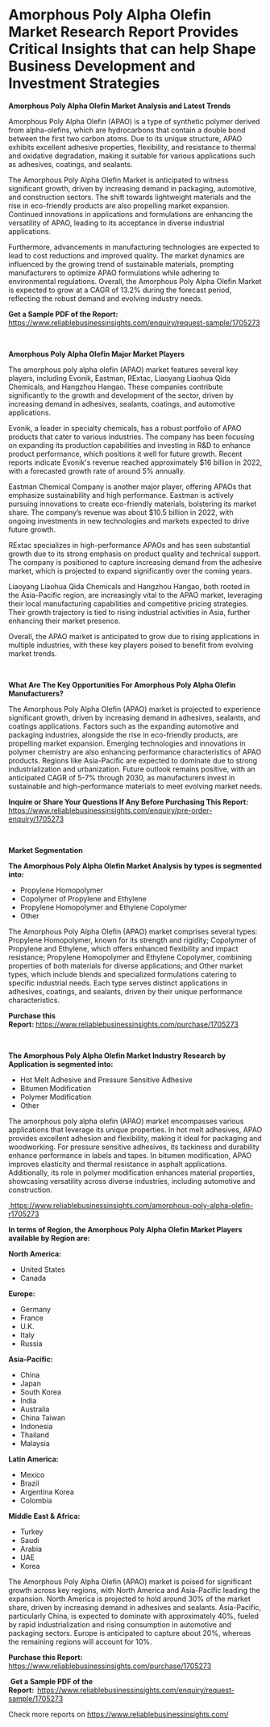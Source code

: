 <p><h1>Amorphous Poly Alpha Olefin Market Research Report Provides Critical Insights that can help Shape Business Development and Investment Strategies</h1></p><p><strong>Amorphous Poly Alpha Olefin Market Analysis and Latest Trends</strong></p>
<p><p>Amorphous Poly Alpha Olefin (APAO) is a type of synthetic polymer derived from alpha-olefins, which are hydrocarbons that contain a double bond between the first two carbon atoms. Due to its unique structure, APAO exhibits excellent adhesive properties, flexibility, and resistance to thermal and oxidative degradation, making it suitable for various applications such as adhesives, coatings, and sealants.</p><p>The Amorphous Poly Alpha Olefin Market is anticipated to witness significant growth, driven by increasing demand in packaging, automotive, and construction sectors. The shift towards lightweight materials and the rise in eco-friendly products are also propelling market expansion. Continued innovations in applications and formulations are enhancing the versatility of APAO, leading to its acceptance in diverse industrial applications.</p><p>Furthermore, advancements in manufacturing technologies are expected to lead to cost reductions and improved quality. The market dynamics are influenced by the growing trend of sustainable materials, prompting manufacturers to optimize APAO formulations while adhering to environmental regulations. Overall, the Amorphous Poly Alpha Olefin Market is expected to grow at a CAGR of 13.2% during the forecast period, reflecting the robust demand and evolving industry needs.</p></p>
<p><strong>Get a Sample PDF of the Report:&nbsp;</strong> <a href="https://www.reliablebusinessinsights.com/enquiry/request-sample/1705273?utm_campaign=2840&utm_medium=2&utm_source=Github&utm_content=ia&utm_term=01042025&utm_id=amorphous-poly-alpha-olefin">https://www.reliablebusinessinsights.com/enquiry/request-sample/1705273</a></p>
<p>&nbsp;</p>
<p><strong>Amorphous Poly Alpha Olefin Major Market Players</strong></p>
<p><p>The amorphous poly alpha olefin (APAO) market features several key players, including Evonik, Eastman, RExtac, Liaoyang Liaohua Qida Chemicals, and Hangzhou Hangao. These companies contribute significantly to the growth and development of the sector, driven by increasing demand in adhesives, sealants, coatings, and automotive applications.</p><p>Evonik, a leader in specialty chemicals, has a robust portfolio of APAO products that cater to various industries. The company has been focusing on expanding its production capabilities and investing in R&D to enhance product performance, which positions it well for future growth. Recent reports indicate Evonik's revenue reached approximately $16 billion in 2022, with a forecasted growth rate of around 5% annually.</p><p>Eastman Chemical Company is another major player, offering APAOs that emphasize sustainability and high performance. Eastman is actively pursuing innovations to create eco-friendly materials, bolstering its market share. The company’s revenue was about $10.5 billion in 2022, with ongoing investments in new technologies and markets expected to drive future growth.</p><p>RExtac specializes in high-performance APAOs and has seen substantial growth due to its strong emphasis on product quality and technical support. The company is positioned to capture increasing demand from the adhesive market, which is projected to expand significantly over the coming years.</p><p>Liaoyang Liaohua Qida Chemicals and Hangzhou Hangao, both rooted in the Asia-Pacific region, are increasingly vital to the APAO market, leveraging their local manufacturing capabilities and competitive pricing strategies. Their growth trajectory is tied to rising industrial activities in Asia, further enhancing their market presence.</p><p>Overall, the APAO market is anticipated to grow due to rising applications in multiple industries, with these key players poised to benefit from evolving market trends.</p></p>
<p>&nbsp;</p>
<p><strong>What Are The Key Opportunities For Amorphous Poly Alpha Olefin Manufacturers?</strong></p>
<p><p>The Amorphous Poly Alpha Olefin (APAO) market is projected to experience significant growth, driven by increasing demand in adhesives, sealants, and coatings applications. Factors such as the expanding automotive and packaging industries, alongside the rise in eco-friendly products, are propelling market expansion. Emerging technologies and innovations in polymer chemistry are also enhancing performance characteristics of APAO products. Regions like Asia-Pacific are expected to dominate due to strong industrialization and urbanization. Future outlook remains positive, with an anticipated CAGR of 5-7% through 2030, as manufacturers invest in sustainable and high-performance materials to meet evolving market needs.</p></p>
<p><strong>Inquire or Share Your Questions If Any Before Purchasing This Report:</strong> <a href="https://www.reliablebusinessinsights.com/enquiry/pre-order-enquiry/1705273?utm_campaign=2840&utm_medium=2&utm_source=Github&utm_content=ia&utm_term=01042025&utm_id=amorphous-poly-alpha-olefin">https://www.reliablebusinessinsights.com/enquiry/pre-order-enquiry/1705273</a></p>
<p>&nbsp;</p>
<p><strong>Market Segmentation</strong></p>
<p><strong>The Amorphous Poly Alpha Olefin Market Analysis by types is segmented into:</strong></p>
<p><ul><li>Propylene Homopolymer</li><li>Copolymer of Propylene and Ethylene</li><li>Propylene Homopolymer and Ethylene Copolymer</li><li>Other</li></ul></p>
<p><p>The Amorphous Poly Alpha Olefin (APAO) market comprises several types: Propylene Homopolymer, known for its strength and rigidity; Copolymer of Propylene and Ethylene, which offers enhanced flexibility and impact resistance; Propylene Homopolymer and Ethylene Copolymer, combining properties of both materials for diverse applications; and Other market types, which include blends and specialized formulations catering to specific industrial needs. Each type serves distinct applications in adhesives, coatings, and sealants, driven by their unique performance characteristics.</p></p>
<p><strong>Purchase this Report:&nbsp;</strong><a href="https://www.reliablebusinessinsights.com/purchase/1705273?utm_campaign=2840&utm_medium=2&utm_source=Github&utm_content=ia&utm_term=01042025&utm_id=amorphous-poly-alpha-olefin">https://www.reliablebusinessinsights.com/purchase/1705273</a></p>
<p>&nbsp;</p>
<p><strong>The Amorphous Poly Alpha Olefin Market Industry Research by Application is segmented into:</strong></p>
<p><ul><li>Hot Melt Adhesive and Pressure Sensitive Adhesive</li><li>Bitumen Modification</li><li>Polymer Modification</li><li>Other</li></ul></p>
<p><p>The amorphous poly alpha olefin (APAO) market encompasses various applications that leverage its unique properties. In hot melt adhesives, APAO provides excellent adhesion and flexibility, making it ideal for packaging and woodworking. For pressure sensitive adhesives, its tackiness and durability enhance performance in labels and tapes. In bitumen modification, APAO improves elasticity and thermal resistance in asphalt applications. Additionally, its role in polymer modification enhances material properties, showcasing versatility across diverse industries, including automotive and construction.</p></p>
<p><a href="https://www.reliablebusinessinsights.com/amorphous-poly-alpha-olefin-r1705273?utm_campaign=2840&utm_medium=2&utm_source=Github&utm_content=ia&utm_term=01042025&utm_id=amorphous-poly-alpha-olefin">&nbsp;https://www.reliablebusinessinsights.com/amorphous-poly-alpha-olefin-r1705273</a></p>
<p><strong>In terms of Region, the Amorphous Poly Alpha Olefin Market Players available by Region are:</strong></p>
<p>
    <p> <strong> North America: </strong>
        <ul>
            <li>United States</li>
            <li>Canada</li>
        </ul>
        </p> 
    <p> <strong> Europe: </strong>
        <ul>
            <li>Germany</li>
            <li>France</li>
            <li>U.K.</li>
            <li>Italy</li>
            <li>Russia</li>
        </ul>
        </p> 
    <p> <strong> Asia-Pacific: </strong>
        <ul>
            <li>China</li>
            <li>Japan</li>
            <li>South Korea</li>
            <li>India</li>
            <li>Australia</li>
            <li>China Taiwan</li>
            <li>Indonesia</li>
            <li>Thailand</li>
            <li>Malaysia</li>
        </ul>
        </p> 
    <p> <strong> Latin America: </strong>
        <ul>
            <li>Mexico</li>
            <li>Brazil</li>
            <li>Argentina Korea</li>
            <li>Colombia</li>
        </ul>
        </p> 
    <p> <strong> Middle East & Africa: </strong>
        <ul>
            <li>Turkey</li>
            <li>Saudi</li>
            <li>Arabia</li>
            <li>UAE</li>
            <li>Korea</li>
        </ul>
    </p>
    </p>
<p><p>The Amorphous Poly Alpha Olefin (APAO) market is poised for significant growth across key regions, with North America and Asia-Pacific leading the expansion. North America is projected to hold around 30% of the market share, driven by increasing demand in adhesives and sealants. Asia-Pacific, particularly China, is expected to dominate with approximately 40%, fueled by rapid industrialization and rising consumption in automotive and packaging sectors. Europe is anticipated to capture about 20%, whereas the remaining regions will account for 10%.</p></p>
<p><strong>Purchase this Report: </strong><a href="https://www.reliablebusinessinsights.com/purchase/1705273?utm_campaign=2840&utm_medium=2&utm_source=Github&utm_content=ia&utm_term=01042025&utm_id=amorphous-poly-alpha-olefin">https://www.reliablebusinessinsights.com/purchase/1705273</a></p>
<p>&nbsp;<strong>Get a Sample PDF of the Report:&nbsp;&nbsp;</strong><a href="https://www.reliablebusinessinsights.com/enquiry/request-sample/1705273?utm_campaign=2840&utm_medium=2&utm_source=Github&utm_content=ia&utm_term=01042025&utm_id=amorphous-poly-alpha-olefin">https://www.reliablebusinessinsights.com/enquiry/request-sample/1705273</a></p>
<p><strong></strong></p>
<p>Check more reports on <a href="https://www.reliablebusinessinsights.com/?utm_campaign=2840&utm_medium=2&utm_source=Github&utm_content=ia&utm_term=01042025&utm_id=amorphous-poly-alpha-olefin">https://www.reliablebusinessinsights.com/</a></p>